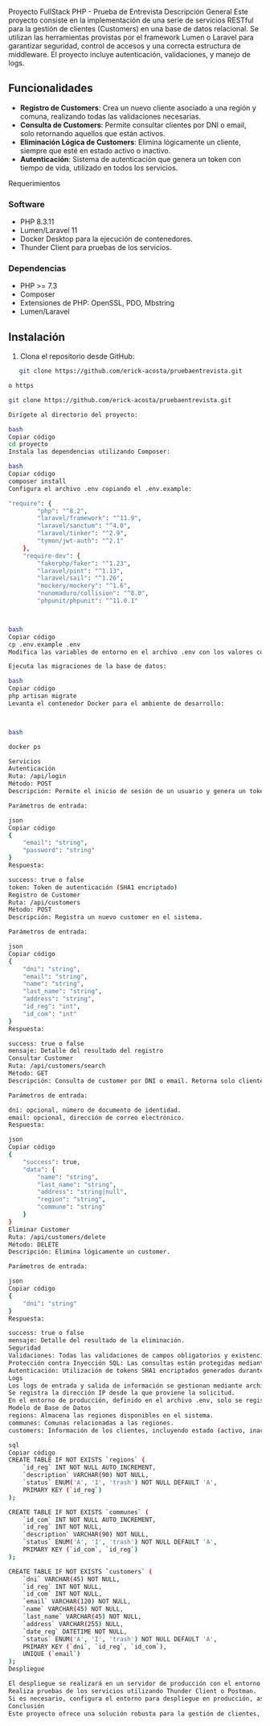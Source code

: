 Proyecto FullStack PHP - Prueba de Entrevista
Descripción General
Este proyecto consiste en la implementación de una serie de servicios RESTful para la gestión de clientes (Customers) en una base de datos relacional. Se utilizan las herramientas provistas por el framework Lumen o Laravel para garantizar seguridad, control de accesos y una correcta estructura de middleware. El proyecto incluye autenticación, validaciones, y manejo de logs.

## Funcionalidades

- **Registro de Customers**: Crea un nuevo cliente asociado a una región y comuna, realizando todas las validaciones necesarias.
- **Consulta de Customers**: Permite consultar clientes por DNI o email, solo retornando aquellos que están activos.
- **Eliminación Lógica de Customers**: Elimina lógicamente un cliente, siempre que esté en estado activo o inactivo.
- **Autenticación**: Sistema de autenticación que genera un token con tiempo de vida, utilizado en todos los servicios.


Requerimientos
### Software
- PHP 8.3.11
- Lumen/Laravel 11
- Docker Desktop para la ejecución de contenedores.
- Thunder Client para pruebas de los servicios.


### Dependencias
- PHP >= 7.3
- Composer
- Extensiones de PHP: OpenSSL, PDO, Mbstring
- Lumen/Laravel


## Instalación

 1. Clona el repositorio desde GitHub:

```bash
   git clone https://github.com/erick-acosta/pruebaentrevista.git

o https

git clone https://github.com/erick-acosta/pruebaentrevista.git 

Dirígete al directorio del proyecto:

bash
Copiar código
cd proyecto
Instala las dependencias utilizando Composer:

bash
Copiar código
composer install
Configura el archivo .env copiando el .env.example:

"require": {
        "php": "^8.2",
        "laravel/framework": "^11.9",
        "laravel/sanctum": "^4.0",
        "laravel/tinker": "^2.9",
        "tymon/jwt-auth": "^2.1"
    },
    "require-dev": {
        "fakerphp/faker": "^1.23",
        "laravel/pint": "^1.13",
        "laravel/sail": "^1.26",
        "mockery/mockery": "^1.6",
        "nunomaduro/collision": "^8.0",
        "phpunit/phpunit": "^11.0.1"



bash
Copiar código
cp .env.example .env
Modifica las variables de entorno en el archivo .env con los valores correspondientes para tu entorno, asegurándote de configurar la conexión a la base de datos y el parámetro APP_DEBUG en false si estás en producción.

Ejecuta las migraciones de la base de datos:

bash
Copiar código
php artisan migrate
Levanta el contenedor Docker para el ambiente de desarrollo:



bash

docker ps 

Servicios
Autenticación
Ruta: /api/login
Método: POST
Descripción: Permite el inicio de sesión de un usuario y genera un token de autenticación con tiempo de vida.

Parámetros de entrada:

json
Copiar código
{
    "email": "string",
    "password": "string"
}
Respuesta:

success: true o false
token: Token de autenticación (SHA1 encriptado)
Registro de Customer
Ruta: /api/customers
Método: POST
Descripción: Registra un nuevo customer en el sistema.

Parámetros de entrada:

json
Copiar código
{
    "dni": "string",
    "email": "string",
    "name": "string",
    "last_name": "string",
    "address": "string",
    "id_reg": "int",
    "id_com": "int"
}
Respuesta:

success: true o false
mensaje: Detalle del resultado del registro
Consultar Customer
Ruta: /api/customers/search
Método: GET
Descripción: Consulta de customer por DNI o email. Retorna solo clientes activos.

Parámetros de entrada:

dni: opcional, número de documento de identidad.
email: opcional, dirección de correo electrónico.
Respuesta:

json
Copiar código
{
    "success": true,
    "data": {
        "name": "string",
        "last_name": "string",
        "address": "string|null",
        "region": "string",
        "commune": "string"
    }
}
Eliminar Customer
Ruta: /api/customers/delete
Método: DELETE
Descripción: Elimina lógicamente un customer.

Parámetros de entrada:

json
Copiar código
{
    "dni": "string"
}
Respuesta:

success: true o false
mensaje: Detalle del resultado de la eliminación.
Seguridad
Validaciones: Todas las validaciones de campos obligatorios y existencia de información están gestionadas a través de middlewares.
Protección contra Inyección SQL: Las consultas están protegidas mediante el uso de Eloquent ORM.
Autenticación: Utilización de tokens SHA1 encriptados generados durante el inicio de sesión. Este token debe ser enviado en cada petición y validado en el middleware de autenticación.
Logs
Los logs de entrada y salida de información se gestionan mediante archivos de texto plano o en una base de datos, según configuración.
Se registra la dirección IP desde la que proviene la solicitud.
En el entorno de producción, definido en el archivo .env, solo se registran logs de entrada.
Modelo de Base de Datos
regions: Almacena las regiones disponibles en el sistema.
communes: Comunas relacionadas a las regiones.
customers: Información de los clientes, incluyendo estado (activo, inactivo, eliminado).

sql
Copiar código
CREATE TABLE IF NOT EXISTS `regions` (
    `id_reg` INT NOT NULL AUTO_INCREMENT,
    `description` VARCHAR(90) NOT NULL,
    `status` ENUM('A', 'I', 'trash') NOT NULL DEFAULT 'A',
    PRIMARY KEY (`id_reg`)
);

CREATE TABLE IF NOT EXISTS `communes` (
    `id_com` INT NOT NULL AUTO_INCREMENT,
    `id_reg` INT NOT NULL,
    `description` VARCHAR(90) NOT NULL,
    `status` ENUM('A', 'I', 'trash') NOT NULL DEFAULT 'A',
    PRIMARY KEY (`id_com`, `id_reg`)
);

CREATE TABLE IF NOT EXISTS `customers` (
    `dni` VARCHAR(45) NOT NULL,
    `id_reg` INT NOT NULL,
    `id_com` INT NOT NULL,
    `email` VARCHAR(120) NOT NULL,
    `name` VARCHAR(45) NOT NULL,
    `last_name` VARCHAR(45) NOT NULL,
    `address` VARCHAR(255) NULL,
    `date_reg` DATETIME NOT NULL,
    `status` ENUM('A', 'I', 'trash') NOT NULL DEFAULT 'A',
    PRIMARY KEY (`dni`, `id_reg`, `id_com`),
    UNIQUE (`email`)
);
Despliegue

El despliegue se realizará en un servidor de producción con el entorno definido
Realiza pruebas de los servicios utilizando Thunder Client o Postman.
Si es necesario, configura el entorno para despliegue en producción, asegurándote de desactivar los logs de salida con el parámetro APP_DEBUG=false.
Conclusión
Este proyecto ofrece una solución robusta para la gestión de clientes, asegurando la integridad de los datos, seguridad y facilidad de uso mediante una API bien estructurada y documentada.
